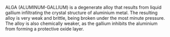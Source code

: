 ALGA (ALUMINUM-GALLIUM) is a degenerate alloy that results from liquid gallium infiltrating the crystal structure of aluminium metal. The resulting alloy is very weak and brittle, being broken under the most minute pressure. The alloy is also chemically weaker, as the gallium inhibits the aluminium from forming a protective oxide layer.
